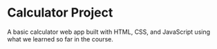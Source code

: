 # Calculator Project

A basic calculator web app built with HTML, CSS, and JavaScript using what we learned so far in the course.